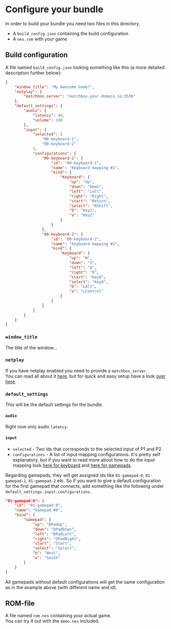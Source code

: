 # Configure your bundle

In order to build your bundle you need two files in this directory.  

* A `build_config.json` containing the build configuration
* A `nes.rom` with your game

## Build configuration

A file named `build_config.json` looking something like this (a more detailed description further below):
```json
{
    "window_title": "My Awesome Game!",
    "netplay": {
        "matchbox_server": "matchbox.your-domain.io:3536"
    },
    "default_settings": {
        "audio": {
            "latency": 40,
            "volume": 100
        },
        "input": {
            "selected": [
                "00-keyboard-1",
                "00-keyboard-2"
            ],
            "configurations": {
                "00-keyboard-1": {
                    "id": "00-keyboard-1",
                    "name": "Keyboard mapping #1",
                    "kind": {
                        "Keyboard": {
                            "up": "Up",
                            "down": "Down",
                            "left": "Left",
                            "right": "Right",
                            "start": "Return",
                            "select": "RShift",
                            "b": "Key1",
                            "a": "Key2"
                        }
                    }
                },
                "00-keyboard-2": {
                    "id": "00-keyboard-2",
                    "name": "Keyboard mapping #2",
                    "kind": {
                        "Keyboard": {
                            "up": "W",
                            "down": "S",
                            "left": "A",
                            "right": "D",
                            "start": "Key9",
                            "select": "Key0",
                            "b": "LAlt",
                            "a": "LControl"
                        }
                    }
                }
            }
        }
    }
}
```
### `window_title`

The title of the window...

### `netplay`

If you have netplay enabled you need to provide a `matchbox_server`.  
You can read all about it [here](https://github.com/johanhelsing/matchbox), but for quick and easy setup have a look [over here](../matchbox_server/).

### `default_settings`

This will be the default settings for the bundle.
#### `audio`

Right now only audio `latency`.
#### `input`
 * `selected` - Two ids that corresponds to the selected input of P1 and P2.
 * `configurations` - A list of input mapping configurations.  It's pretty self explanatory, but if you want to read more about how to do the input mapping look [here for keyboard](https://docs.rs/winit/latest/winit/event/enum.VirtualKeyCode.html) and [here for gamepads](https://docs.rs/gilrs/latest/gilrs/ev/enum.Button.html).  

Regarding gamepads, they will get assigned ids like `01-gamepad-0`, `01-gamepad-1`, `01-gamepad-2` etc. So if you want to give a default configuration for the first gamepad that connects, add something like the following under `default_settings.input.configurations`.
```json
"01-gamepad-0": {
    "id": "01-gamepad-0",
    "name": "Gamepad #0",
    "kind": {
        "Gamepad": {
            "up": "DPadUp",
            "down": "DPadDown",
            "left": "DPadLeft",
            "right": "DPadRight",
            "start": "Start",
            "select": "Select",
            "b": "West",
            "a": "South"
        }
    }
}
```
All gamepads without default configurations will get the same configuration as in the example above (with different name and id).
## ROM-file

A file named `rom.nes` containing your actual game.  
You can try it out with the `demo.nes` included.
